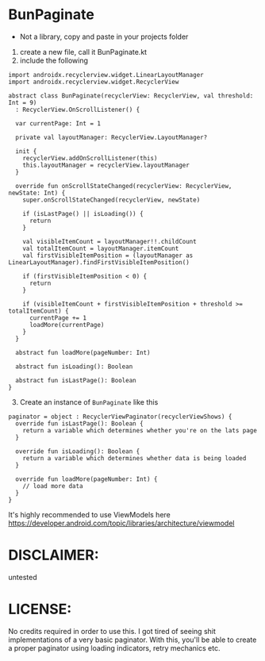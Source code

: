 # BunPaginate

* Not a library, copy and paste in your projects folder

1) create a new file, call it BunPaginate.kt
2) include the following

```
import androidx.recyclerview.widget.LinearLayoutManager
import androidx.recyclerview.widget.RecyclerView

abstract class BunPaginate(recyclerView: RecyclerView, val threshold: Int = 9)
  : RecyclerView.OnScrollListener() {

  var currentPage: Int = 1

  private val layoutManager: RecyclerView.LayoutManager?

  init {
    recyclerView.addOnScrollListener(this)
    this.layoutManager = recyclerView.layoutManager
  }

  override fun onScrollStateChanged(recyclerView: RecyclerView, newState: Int) {
    super.onScrollStateChanged(recyclerView, newState)

    if (isLastPage() || isLoading()) {
      return
    }

    val visibleItemCount = layoutManager!!.childCount
    val totalItemCount = layoutManager.itemCount
    val firstVisibleItemPosition = (layoutManager as LinearLayoutManager).findFirstVisibleItemPosition()

    if (firstVisibleItemPosition < 0) {
      return
    }

    if (visibleItemCount + firstVisibleItemPosition + threshold >= totalItemCount) {
      currentPage += 1
      loadMore(currentPage)
    }
  }

  abstract fun loadMore(pageNumber: Int)

  abstract fun isLoading(): Boolean

  abstract fun isLastPage(): Boolean
}
```

3) Create an instance of `BunPaginate` like this

```
paginator = object : RecyclerViewPaginator(recyclerViewShows) {
  override fun isLastPage(): Boolean {
    return a variable which determines whether you're on the lats page
  }

  override fun isLoading(): Boolean {
    return a variable which determines whether data is being loaded
  }

  override fun loadMore(pageNumber: Int) {
    // load more data
  }
}
```

It's highly recommended to use ViewModels here https://developer.android.com/topic/libraries/architecture/viewmodel

# DISCLAIMER:
untested

# LICENSE:
No credits required in order to use this. I got tired of seeing shit implementations of a very basic paginator. With this, you'll be able to create a proper paginator using loading indicators, retry mechanics etc.
